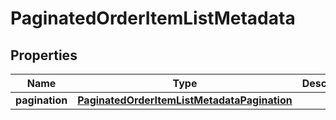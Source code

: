 

# PaginatedOrderItemListMetadata


## Properties

| Name | Type | Description | Notes |
|------------ | ------------- | ------------- | -------------|
|**pagination** | [**PaginatedOrderItemListMetadataPagination**](PaginatedOrderItemListMetadataPagination.md) |  |  [optional] |



